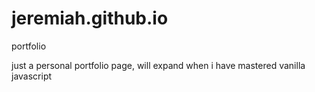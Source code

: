 # jeremiah.github.io
portfolio


just a personal portfolio page, will expand when i have mastered vanilla javascript
